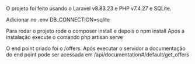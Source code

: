 O projeto foi feito usando o Laravel v8.83.23 e PHP v7.4.27 e SQLite.

Adicionar no .env DB_CONNECTION=sqlite

Para rodar o projeto rode o composer install e depois o npm install
Após a instalação execute o comando php artisan serve

O end point criado foi o /offers.
Após executar o servidor a documentação do end point pode ser acessada em /api/documentation#/default/get_offers
